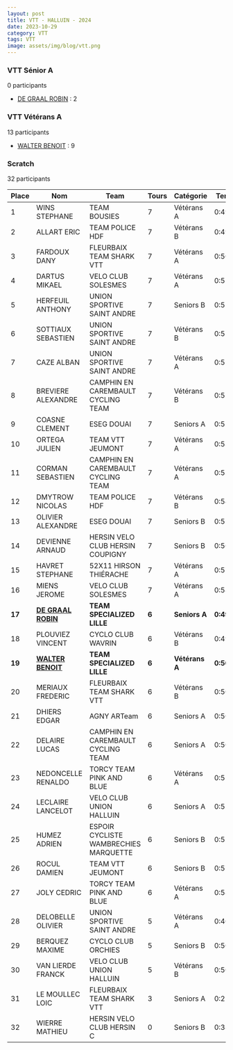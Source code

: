 ```yaml
---
layout: post
title: VTT - HALLUIN - 2024
date: 2023-10-29
category: VTT
tags: VTT
image: assets/img/blog/vtt.png
---
```


### VTT Sénior A
0 participants
- [DE GRAAL ROBIN](https://teamspecializedlille.cc/coureurs/degraalrobin) : 2

### VTT Vétérans A
13 participants
- [WALTER BENOIT](https://teamspecializedlille.cc/coureurs/walterbenoit) : 9

### Scratch
32 participants

| Place | Nom | Team | Tours | Catégorie | Temps |
|---|---|---|---|---|---|
| 1 | WINS STEPHANE | TEAM BOUSIES | 7 | Vétérans A | 0:49:18 | 
| 2 | ALLART ERIC | TEAM POLICE HDF | 7 | Vétérans B | 0:49:36 | 
| 3 | FARDOUX DANY | FLEURBAIX TEAM SHARK VTT | 7 | Vétérans A | 0:50:26 | 
| 4 | DARTUS MIKAEL | VELO CLUB SOLESMES | 7 | Vétérans A | 0:51:0 | 
| 5 | HERFEUIL ANTHONY | UNION SPORTIVE SAINT ANDRE | 7 | Seniors B | 0:51:9 | 
| 6 | SOTTIAUX SEBASTIEN | UNION SPORTIVE SAINT ANDRE | 7 | Vétérans B | 0:51:12 | 
| 7 | CAZE ALBAN | UNION SPORTIVE SAINT ANDRE | 7 | Vétérans A | 0:51:39 | 
| 8 | BREVIERE ALEXANDRE | CAMPHIN EN CAREMBAULT CYCLING TEAM | 7 | Vétérans B | 0:52:43 | 
| 9 | COASNE CLEMENT | ESEG DOUAI | 7 | Seniors A | 0:52:46 | 
| 10 | ORTEGA JULIEN | TEAM VTT JEUMONT | 7 | Vétérans A | 0:53:6 | 
| 11 | CORMAN SEBASTIEN | CAMPHIN EN CAREMBAULT CYCLING TEAM | 7 | Vétérans A | 0:53:56 | 
| 12 | DMYTROW NICOLAS | TEAM POLICE HDF | 7 | Vétérans B | 0:54:29 | 
| 13 | OLIVIER ALEXANDRE | ESEG DOUAI | 7 | Seniors B | 0:55:37 | 
| 14 | DEVIENNE ARNAUD | HERSIN VELO CLUB HERSIN COUPIGNY | 7 | Seniors B | 0:56:15 | 
| 15 | HAVRET STEPHANE | 52X11 HIRSON THIÉRACHE | 7 | Vétérans A | 0:57:51 | 
| 16 | MIENS JEROME | VELO CLUB SOLESMES | 7 | Vétérans A | 0:58:45 | 
| **17** | **[DE GRAAL ROBIN](https://teamspecializedlille.cc/coureurs/degraalrobin)** | **TEAM SPECIALIZED LILLE** | **6** | **Seniors A** | **0:49:58** | 
| 18 | PLOUVIEZ VINCENT | CYCLO CLUB WAVRIN | 6 | Vétérans B | 0:49:58 | 
| **19** | **[WALTER BENOIT](https://teamspecializedlille.cc/coureurs/walterbenoit)** | **TEAM SPECIALIZED LILLE** | **6** | **Vétérans A** | **0:50:7** | 
| 20 | MERIAUX FREDERIC | FLEURBAIX TEAM SHARK VTT | 6 | Vétérans B | 0:50:13 | 
| 21 | DHIERS EDGAR | AGNY ARTeam | 6 | Seniors A | 0:50:35 | 
| 22 | DELAIRE LUCAS | CAMPHIN EN CAREMBAULT CYCLING TEAM | 6 | Seniors A | 0:50:54 | 
| 23 | NEDONCELLE RENALDO | TORCY TEAM PINK AND BLUE | 6 | Vétérans A | 0:51:32 | 
| 24 | LECLAIRE LANCELOT | VELO CLUB UNION HALLUIN | 6 | Seniors A | 0:52:33 | 
| 25 | HUMEZ ADRIEN | ESPOIR CYCLISTE WAMBRECHIES MARQUETTE | 6 | Seniors B | 0:52:33 | 
| 26 | ROCUL DAMIEN | TEAM VTT JEUMONT | 6 | Seniors B | 0:57:53 | 
| 27 | JOLY CEDRIC | TORCY TEAM PINK AND BLUE | 6 | Vétérans A | 0:58:45 | 
| 28 | DELOBELLE OLIVIER | UNION SPORTIVE SAINT ANDRE | 5 | Vétérans A | 0:40:46 | 
| 29 | BERQUEZ MAXIME | CYCLO CLUB ORCHIES | 5 | Seniors B | 0:50:34 | 
| 30 | VAN LIERDE FRANCK | VELO CLUB UNION HALLUIN | 5 | Vétérans B | 0:50:41 | 
| 31 | LE MOULLEC LOIC | FLEURBAIX TEAM SHARK VTT | 3 | Seniors A | 0:21:17 | 
| 32 | WIERRE MATHIEU | HERSIN VELO CLUB HERSIN C | 0 | Seniors B | 0:38:53 | 
